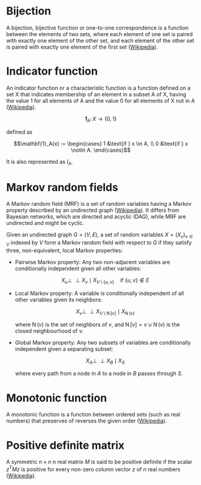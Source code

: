 <script type="text/x-mathjax-config">
  MathJax.Hub.Config({
    TeX: {
      equationNumbers: {
        autoNumber: "AMS"
      }
    },
    tex2jax: {
      inlineMath: [ ['$','$'] ],
      displayMath: [ ['$$','$$'] ],
      processEscapes: true,
    }
  });
</script>
<script type="text/javascript"
        src="http://cdn.mathjax.org/mathjax/latest/MathJax.js?config=TeX-AMS-MML_HTMLorMML">
</script>

# Bijection

A bijection, bijective function or one-to-one correspondence is a function between the elements of two sets, where each element of one set is paired with exactly one element of the other set, and each element of the other set is paired with exactly one element of the first set ([Wikipedia](https://en.wikipedia.org/wiki/Bijection)).

# Indicator function

An indicator function or a characteristic function is a function defined on a set X that indicates membership of an element in a subset A of X, having the value 1 for all elements of A and the value 0 for all elements of X not in A ([Wikipedia](https://en.wikipedia.org/wiki/Indicator_function)).

$$\mathbf{1}_A \colon X \to \{ 0,1 \}$$

defined as

$$\mathbf{1}_A(x) :=
\begin{cases}
1 &\text{if } x \in A, \\
0 &\text{if } x \notin A.
\end{cases}$$

It is also represented as $I_A$.

# Markov random fields

A Markov random field (MRF) is a set of random variables having a Markov property described by an undirected graph ([Wikipedia](https://en.wikipedia.org/wiki/Markov_random_field)). It differs from Bayesian networks, which are directed and acyclic (DAG), while MRF are undirected and might be cyclic.

Given an undirected graph $G=(V,E)$, a set of random variables $X = (X_v)_{v\in V}$ indexed by $V$ form a Markov random field with respect to $G$ if they satisfy three, non-equivalent, local Markov properties:

- Pairwise Markov property: Any two non-adjacent variables are conditionally independent given all other variables:

  $$X_u \perp\!\!\!\perp X_v \mid X_{V \setminus \{u,v\}} \quad \text{if } \{u,v\} \notin E$$

- Local Markov property: A variable is conditionally independent of all other variables given its neighbors:

  $$X_v \perp\!\!\!\perp X_{V\setminus \operatorname{N}[v]} \mid X_{\operatorname{N}(v)}$$

  where $\operatorname{N}(v)$ is the set of neighbors of $v$, and $\operatorname{N}[v] = v \cup \operatorname{N}(v)$ is the closed neighbourhood of $v$.

- Global Markov property: Any two subsets of variables are conditionally independent given a separating subset:

  $$X_A \perp\!\!\!\perp X_B \mid X_S$$

  where every path from a node in $A$ to a node in $B$ passes through $S$.

# Monotonic function

A monotonic function is a function between ordered sets (such as real numbers) that preserves of reverses the given order ([Wikipedia](https://en.wikipedia.org/wiki/Monotonic_function)).

# Positive definite matrix

A symmetric $n \times n$ n real matrix $M$ is said to be positive definite if the scalar $z^T M z$ is positive for every non-zero column vector $z$ of $n$ real numbers ([Wikipedia](https://en.wikipedia.org/wiki/Positive-definite_matrix)).

